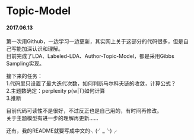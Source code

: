 # Topic-Model 
#### 2017.06.13
第一次用Github，一边学习一边更新，其实网上关于这部分的代码很多，但是自己写能加深认识和理解。  
目前完成了LDA、Labeled-LDA、Author-Topic-Model，都是采用Gibbs Sampling实现。

接下来的任务：</br>
1.代码里只设置了最大迭代次数，如何判断马尔科夫链的收敛，计算公式？</br>
2.主题数确定：perplexity p(w|T)如何计算</br>
3.推断</br>

目前代码可读性不是很好，不过反正也是自己用的，有时间再修改。  
关于主题模型有进一步的理解再更新……  

还有，我的README就要写成中文的╮(╯_╰)╭
